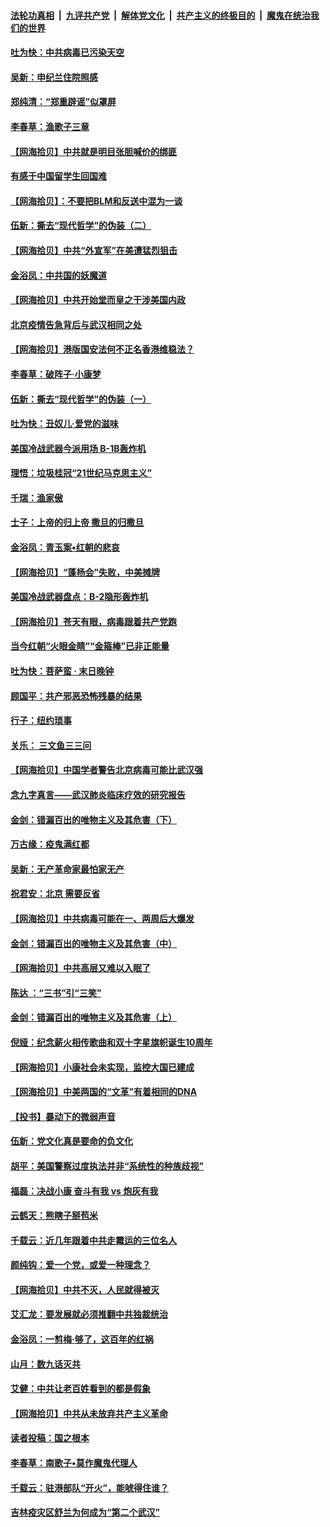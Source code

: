 ####  [法轮功真相](../../../../basic/blob/master/README.md?t=06280402) &nbsp;|&nbsp; [九评共产党](../../../../9ping.md/blob/master/README.md?t=06280402) &nbsp;|&nbsp; [解体党文化](../../../../jtdwh.md/blob/master/README.md?t=06280402)  &nbsp;|&nbsp; [共产主义的终极目的](../../../../gczydzjmd.md/blob/master/README.md?t=06280402) &nbsp;|&nbsp; [魔鬼在统治我们的世界](../../../../mgztzwmdsj.md/blob/master/README.md?t=06280402) 

#### [吐为快：中共病毒已污染天空](../pages/nsc993/n12215786.md?t=06280402) 

#### [吴新：申纪兰住院照感](../pages/nsc993/n12215730.md?t=06280402) 

#### [郑纯清：“郑重辟谣”似罩屏](../pages/nsc993/n12215700.md?t=06280402) 

#### [李春草：渔歌子三章](../pages/nsc993/n12215653.md?t=06280402) 

#### [【网海拾贝】中共就是明目张胆喊价的绑匪](../pages/nsc993/n12215381.md?t=06280402) 

#### [有感于中国留学生回国难](../pages/nsc993/n12212960.md?t=06280402) 

#### [【网海拾贝】：不要把BLM和反送中混为一谈](../pages/nsc993/n12213076.md?t=06280402) 

#### [伍新：撕去“现代哲学”的伪装（二）](../pages/nsc993/n12211310.md?t=06280402) 

#### [【网海拾贝】中共“外宣军”在美遭猛烈狙击](../pages/nsc993/n12211190.md?t=06280402) 

#### [金浴凤：中共国的妖魔道](../pages/nsc993/n12208163.md?t=06280402) 

#### [【网海拾贝】中共开始堂而皇之干涉美国内政](../pages/nsc993/n12205646.md?t=06280402) 

#### [北京疫情告急背后与武汉相同之处](../pages/nsc993/n12201610.md?t=06280402) 

#### [【网海拾贝】港版国安法何不正名香港维稳法？](../pages/nsc993/n12203675.md?t=06280402) 

#### [李春草：破阵子·小康梦](../pages/nsc993/n12202996.md?t=06280402) 

#### [伍新：撕去“现代哲学”的伪装（一）](../pages/nsc993/n12202666.md?t=06280402) 

#### [吐为快：丑奴儿·爱党的滋味](../pages/nsc993/n12202630.md?t=06280402) 

#### [美国冷战武器今派用场 B-1B轰炸机](../pages/nsc993/n12202368.md?t=06280402) 

#### [理悟：垃圾桂冠“21世纪马克思主义”](../pages/nsc993/n12201220.md?t=06280402) 

#### [千瑞：渔家傲](../pages/nsc993/n12201174.md?t=06280402) 

#### [士子：上帝的归上帝 撒旦的归撒旦](../pages/nsc993/n12199902.md?t=06280402) 

#### [金浴凤：青玉案•红朝的悲哀](../pages/nsc993/n12199650.md?t=06280402) 

#### [【网海拾贝】“蓬杨会”失败，中美摊牌](../pages/nsc993/n12199598.md?t=06280402) 

#### [美国冷战武器盘点：B-2隐形轰炸机](../pages/nsc993/n12199226.md?t=06280402) 

#### [【网海拾贝】苍天有眼，病毒跟着共产党跑](../pages/nsc993/n12197648.md?t=06280402) 

#### [当今红朝“火眼金睛”“金箍棒”已非正能量](../pages/nsc993/n12196834.md?t=06280402) 

#### [吐为快：菩萨蛮 · 末日晚钟](../pages/nsc993/n12196689.md?t=06280402) 

#### [顾国平：共产邪恶恐怖残暴的结果](../pages/nsc993/n12195238.md?t=06280402) 

#### [行子：纽约琐事](../pages/nsc993/n12194752.md?t=06280402) 

#### [关乐： 三文鱼三三问](../pages/nsc993/n12194626.md?t=06280402) 

#### [【网海拾贝】中国学者警告北京病毒可能比武汉强](../pages/nsc993/n12193964.md?t=06280402) 

#### [念九字真言——武汉肺炎临床疗效的研究报告](../pages/nsc993/n12190804.md?t=06280402) 

#### [金剑：错漏百出的唯物主义及其危害（下）](../pages/nsc993/n12191909.md?t=06280402) 

#### [万古缘：疫鬼满红都](../pages/nsc993/n12191847.md?t=06280402) 

#### [吴新：无产革命家最怕家无产](../pages/nsc993/n12191806.md?t=06280402) 

#### [祝君安：北京 需要反省](../pages/nsc993/n12191766.md?t=06280402) 

#### [【网海拾贝】中共病毒可能在一、两周后大爆发](../pages/nsc993/n12190517.md?t=06280402) 

#### [金剑：错漏百出的唯物主义及其危害（中）](../pages/nsc993/n12188778.md?t=06280402) 

#### [【网海拾贝】中共高层又难以入眠了](../pages/nsc993/n12188425.md?t=06280402) 

#### [陈达 ：“三书”引“三笑”](../pages/nsc993/n12187929.md?t=06280402) 

#### [金剑：错漏百出的唯物主义及其危害（上）](../pages/nsc993/n12186502.md?t=06280402) 

#### [倪娅：纪念薪火相传歌曲和双十字星旗帜诞生10周年](../pages/nsc993/n12186439.md?t=06280402) 

#### [【网海拾贝】小康社会未实现，监控大国已建成](../pages/nsc993/n12185468.md?t=06280402) 

#### [【网海拾贝】中美两国的“文革”有着相同的DNA](../pages/nsc993/n12184487.md?t=06280402) 

#### [【投书】暴动下的微弱声音](../pages/nsc993/n12183493.md?t=06280402) 

#### [伍新：党文化真是要命的负文化](../pages/nsc993/n12182742.md?t=06280402) 

#### [胡平：美国警察过度执法并非“系统性的种族歧视”](../pages/nsc993/n12182713.md?t=06280402) 

#### [福磊：决战小康 奋斗有我 vs 炮灰有我](../pages/nsc993/n12182693.md?t=06280402) 

#### [云鹤天：熊瞎子掰苞米](../pages/nsc993/n12182680.md?t=06280402) 

#### [千载云：近几年跟着中共走霉运的三位名人](../pages/nsc993/n12182649.md?t=06280402) 

#### [颜纯钩：爱一个党，或爱一种理念？](../pages/nsc993/n12182640.md?t=06280402) 

#### [【网海拾贝】中共不灭，人民就得被灭](../pages/nsc993/n12180698.md?t=06280402) 

#### [艾汇龙：要发展就必须推翻中共独裁统治](../pages/nsc993/n12180647.md?t=06280402) 

#### [金浴凤：一剪梅·够了，这百年的红祸](../pages/nsc993/n12180002.md?t=06280402) 

#### [山月：数九话灭共](../pages/nsc993/n12179940.md?t=06280402) 

#### [艾健：中共让老百姓看到的都是假象](../pages/nsc993/n12179778.md?t=06280402) 

#### [【网海拾贝】中共从未放弃共产主义革命](../pages/nsc993/n12176687.md?t=06280402) 

#### [读者投稿：国之根本](../pages/nsc993/n12176662.md?t=06280402) 

#### [李春草：南歌子•莫作魔鬼代理人](../pages/nsc993/n12176610.md?t=06280402) 

#### [千载云：驻港部队“开火”，能唬得住谁？](../pages/nsc993/n12176028.md?t=06280402) 

#### [吉林疫灾区舒兰为何成为“第二个武汉”](../pages/nsc993/n12172816.md?t=06280402) 

